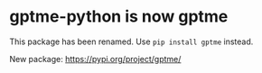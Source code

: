 # gptme-python is now gptme

This package has been renamed. Use `pip install gptme` instead.

New package: https://pypi.org/project/gptme/
